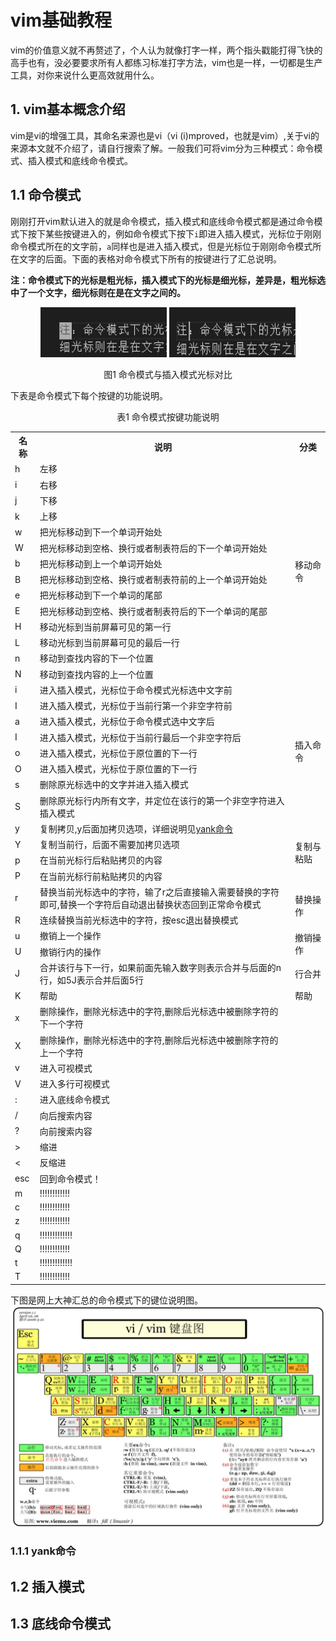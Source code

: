 # vim基础教程
vim的价值意义就不再赘述了，个人认为就像打字一样，两个指头戳能打得飞快的高手也有，没必要要求所有人都练习标准打字方法，vim也是一样，一切都是生产工具，对你来说什么更高效就用什么。

## 1. vim基本概念介绍
vim是vi的增强工具，其命名来源也是vi（vi (i)mproved，也就是vim）,关于vi的来源本文就不介绍了，请自行搜索了解。一般我们可将vim分为三种模式：命令模式、插入模式和底线命令模式。
## 1.1 命令模式
刚刚打开vim默认进入的就是命令模式，插入模式和底线命令模式都是通过命令模式下按下某些按键进入的，例如命令模式下按下`i`即进入插入模式，光标位于刚刚命令模式所在的文字前，`a`同样也是进入插入模式，但是光标位于刚刚命令模式所在文字的后面。下面的表格对命令模式下所有的按键进行了汇总说明。

**注：命令模式下的光标是粗光标，插入模式下的光标是细光标，差异是，粗光标选中了一个文字，细光标则在是在文字之间的。**

<div align='center'>
    <img src="res/1-1.jpg" width=40% height=80 />
    <img src="res/1-2.jpg" width=40% height=80 />
</div>

<p align='center'>图1 命令模式与插入模式光标对比</p>

下表是命令模式下每个按键的功能说明。
<p align='center'>表1 命令模式按键功能说明</p>

<table>
    <tr>
        <th>名称</th>
        <th>说明</th>
        <th>分类</th>
    </tr>
    <tr>
        <td>h</td>
        <td>左移</td>
        <td rowspan='14'>移动命令</td>
    </tr>
    <tr>
        <td>i</td>
        <td>右移</td>
    </tr>
    <tr>
        <td>j</td>
        <td>下移</td>
    </tr>
    <tr>
        <td>k</td>
        <td>上移</td>
    </tr>
    <tr>
        <td>w</td>
        <td>把光标移动到下一个单词开始处</td>
    </tr>
    <tr>
        <td>W</td>
        <td>把光标移动到空格、换行或者制表符后的下一个单词开始处</td>
    </tr>
    <tr>
        <td>b</td>
        <td>把光标移动到上一个单词开始处</td>
    </tr>
    <tr>
        <td>B</td>
        <td>把光标移动到空格、换行或者制表符前的上一个单词开始处</td>
    </tr>
    <tr>
        <td>e</td>
        <td>把光标移动到下一个单词的尾部</td>
    </tr>
    <tr>
        <td>E</td>
        <td>把光标移动到空格、换行或者制表符后的下一个单词的尾部</td>
    </tr>
    <tr>
        <td>H</td>
        <td>移动光标到当前屏幕可见的第一行</td>
    </tr>
    <tr>
        <td>L</td>
        <td>移动光标到当前屏幕可见的最后一行</td>
    </tr>
    <tr>
        <td>n</td>
        <td>移动到查找内容的下一个位置</td>
    </tr>
    <tr>
        <td>N</td>
        <td>移动到查找内容的上一个位置</td>
    </tr>
    <tr>
        <td>i</td>
        <td>进入插入模式，光标位于命令模式光标选中文字前</td>
        <td rowspan='8'>插入命令</td>
    </tr>
    <tr>
        <td>I</td>
        <td>进入插入模式，光标位于当前行第一个非空字符前</td>
    </tr>
    <tr>
        <td>a</td>
        <td>进入插入模式，光标位于命令模式选中文字后</td>
    </tr>
    <tr>
        <td>I</td>
        <td>进入插入模式，光标位于当前行最后一个非空字符后</td>
    </tr>
    <tr>
        <td>o</td>
        <td>进入插入模式，光标位于原位置的下一行</td>
    </tr>
    <tr>
        <td>O</td>
        <td>进入插入模式，光标位于原位置的下一行</td>
    </tr>
    <tr>
        <td>s</td>
        <td>删除原光标选中的文字并进入插入模式</td>
    </tr>
    <tr>
        <td>S</td>
        <td>删除原光标行内所有文字，并定位在该行的第一个非空字符进入插入模式</td>
    </tr>
    <tr>
        <td>y</td>
        <td>复制拷贝,y后面加拷贝选项，详细说明见<a href="#111-yank命令">yank命令</a></td>
        <td rowspan=4>复制与粘贴</td>
    </tr>
    <tr>
        <td>Y</td>
        <td>复制当前行，后面不需要加拷贝选项</td>
    </tr>
    <tr>
        <td>p</td>
        <td>在当前光标行后粘贴拷贝的内容</td>
    </tr>
    <tr>
        <td>P</td>
        <td>在当前光标行前粘贴拷贝的内容</td>
    </tr>
    <tr>
        <td>r</td>
        <td>替换当前光标选中的字符，输了r之后直接输入需要替换的字符即可,替换一个字符后自动退出替换状态回到正常命令模式</td>
        <td rowspan=2>替换操作</td>
    </tr>
    <tr>
        <td>R</td>
        <td>连续替换当前光标选中的字符，按esc退出替换模式</td>
    </tr>
    <tr>
        <td>u</td>
        <td>撤销上一个操作</td>
        <td rowspan=2>撤销操作</td>
    </tr>
    <tr>
        <td>U</td>
        <td>撤销行内的操作</td>
    </tr>
    <tr>
        <td>J</td>
        <td>合并该行与下一行，如果前面先输入数字则表示合并与后面的n行，如5J表示合并后面5行</td>
        <td>行合并</td>
    </tr>
    <tr>
        <td>K</td>
        <td>帮助</td>
        <td>帮助</td>
    </tr>
    <tr>
        <td>x</td>
        <td>删除操作，删除光标选中的字符,删除后光标选中被删除字符的下一个字符</td>
    </tr>
    <tr>
        <td>X</td>
        <td>删除操作，删除光标选中的字符,删除后光标选中被删除字符的上一个字符</td>
    </tr>
    <tr>
        <td>v</td>
        <td>进入可视模式</td>
    </tr>
    <tr>
        <td>V</td>
        <td>进入多行可视模式</td>
    </tr>
    <tr>
        <td>:</td>
        <td>进入底线命令模式</td>
    </tr>
    <tr>
        <td>/</td>
        <td>向后搜索内容</td>
    </tr>
    <tr>
        <td>?</td>
        <td>向前搜索内容</td>
    </tr>
    <tr>
        <td>></td>
        <td>缩进</td>
    </tr>
    <tr>
        <td><</td>
        <td>反缩进</td>
    </tr>
    <tr>
        <td>esc</td>
        <td>回到命令模式！</td>
    </tr>
    <tr>
        <td>m</td>
        <td>!!!!!!!!!!!!</td>
    </tr>
    <tr>
        <td>c</td>
        <td>!!!!!!!!!!!!</td>
    </tr>
    <tr>
        <td>z</td>
        <td>!!!!!!!!!!!!</td>
    </tr>
    <tr>
        <td>q</td>
        <td>!!!!!!!!!!!!!</td>
    </tr>
    <tr>
        <td>Q</td>
        <td>!!!!!!!!!!!!</td>
    </tr>
    <tr>
        <td>t</td>
        <td>!!!!!!!!!!!!!</td>
    </tr>
    <tr>
        <td>T</td>
        <td>!!!!!!!!!!!!</td>
    </tr>
</table>


下图是网上大神汇总的命令模式下的键位说明图。
![vim键盘图](res/1-3.jpg)

### 1.1.1 yank命令

## 1.2 插入模式

## 1.3 底线命令模式
